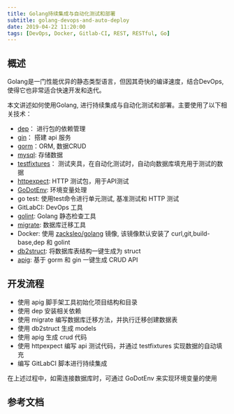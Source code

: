 ```yaml
---
title: Golang持续集成与自动化测试和部署
subtitle: golang-devops-and-auto-deploy
date: 2019-04-22 11:20:00
tags: [DevOps, Docker, Gitlab-CI, REST, RESTful, Go]
---
```


## 概述

Golang是一门性能优异的静态类型语言，但因其奇快的编译速度，结合DevOps, 使得它也非常适合快速开发和迭代。

本文讲述如何使用Golang, 进行持续集成与自动化测试和部署。主要使用了以下相关技术：

+ [dep](https://github.com/golang/dep)： 进行包的依赖管理
+ [gin](https://github.com/gin-gonic/gin)： 搭建 api 服务
+ [gorm](https://github.com/jinzhu/gorm)：ORM, 数据CRUD
+ [mysql](http://github.com/go-sql-driver/mysql): 存储数据
+ [testfixtures](https://github.com/go-testfixtures/testfixtures)： 测试夹具，在自动化测试时，自动向数据库填充用于测试的数据
+ [httpexpect](https://github.com/gavv/httpexpect): HTTP 测试包，用于API测试
+ [GoDotEnv](https://github.com/joho/godotenv): 环境变量处理
+ go test: 使用test命令进行单元测试, 基准测试和 HTTP 测试
+ GitLabCI: DevOps 工具
+ [golint](https://github.com/golang/lint): Golang 静态检查工具
+ [migrate](https://github.com/golang-migrate/migrate/): 数据库迁移工具
+ Docker: 使用 [zacksleo/golang](https://github.com/zacksleo/golang) 镜像, 该镜像默认安装了 curl,git,build-base,dep 和 golint
+ [db2struct](https://github.com/Shelnutt2/db2struct): 将数据库表结构一键生成为 struct
+ [apig](https://github.com/cweagans/apig/tree/dep-conversion): 基于 gorm 和 gin 一键生成 CRUD API

##  开发流程

+ 使用 apig 脚手架工具初始化项目结构和目录
+ 使用 dep 安装相关依赖
+ 使用 migrate 编写数据库迁移方法，并执行迁移创建数据表
+ 使用 db2struct 生成 models
+ 使用 apig 生成 crud 代码
+ 使用 httpexpect 编写 api 测试代码，并通过 testfixtures 实现数据的自动填充
+ 编写 GitLabCI 脚本进行持续集成

在上述过程中，如需连接数据库时，可通过 GoDotEnv 来实现环境变量的使用


## 参考文档
